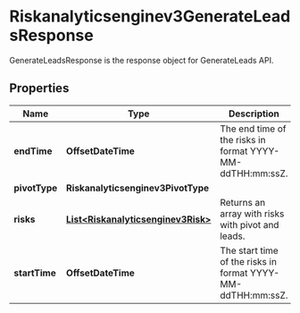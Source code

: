 

# Riskanalyticsenginev3GenerateLeadsResponse

GenerateLeadsResponse is the response object for GenerateLeads API.

## Properties

| Name | Type | Description | Notes |
|------------ | ------------- | ------------- | -------------|
|**endTime** | **OffsetDateTime** | The end time of the risks in format YYYY-MM-ddTHH:mm:ssZ. |  [optional] |
|**pivotType** | **Riskanalyticsenginev3PivotType** |  |  [optional] |
|**risks** | [**List&lt;Riskanalyticsenginev3Risk&gt;**](Riskanalyticsenginev3Risk.md) | Returns an array with risks with pivot and leads. |  [optional] |
|**startTime** | **OffsetDateTime** | The start time of the risks in format YYYY-MM-ddTHH:mm:ssZ. |  [optional] |



